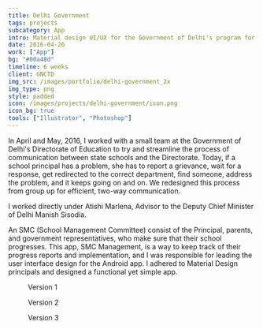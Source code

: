 ```yaml
---
title: Delhi Government
tags: projects
subcategory: App
intro: Material design UI/UX for the Government of Delhi's program for state schools, School Management Committee (SMC).
date: 2016-04-26
work: ["App"]
bg: "#00a48d"
timeline: 6 weeks
client: GNCTD
img_src: /images/portfolio/delhi-government_2x
img_type: png
style: padded
icon: /images/projects/delhi-government/icon.png
icon_bg: true
tools: ["Illustrator", "Photoshop"]
---
```


In April and May, 2016, I worked with a small team at the Government of Delhi's Directorate of Education to try and streamline the process of communication between state schools and the Directorate. Today, if a school principal has a problem, she has to report a grievance, wait for a response, get redirected to the correct department, find someone, address the problem, and it keeps going on and on. We redesigned this process from group up for efficient, two-way communication.

I worked directly under Atishi Marlena, Advisor to the Deputy Chief Minister of Delhi Manish Sisodia.

An SMC (School Management Committee) consist of the Principal, parents, and government representatives, who make sure that their school progresses. This app, SMC Management, is a way to keep track of their progress reports and implementation, and I was responsible for leading the user interface design for the Android app. I adhered to Material Design principals and designed a functional yet simple app.

<div class="three-images">
  <div>
    <figure>
      <img alt="" src="/images/projects/delhi-government/1.png">
      <figcaption>Version 1</figcaption>
    </figure>
  </div>
  <div>
    <figure>
      <img alt="" src="/images/projects/delhi-government/2.png">
      <figcaption>Version 2</figcaption>
    </figure>
  </div>
  <div>
    <figure>
      <img alt="" src="/images/projects/delhi-government/3.png">
      <figcaption>Version 3</figcaption>
    </figure>
  </div>
</div>